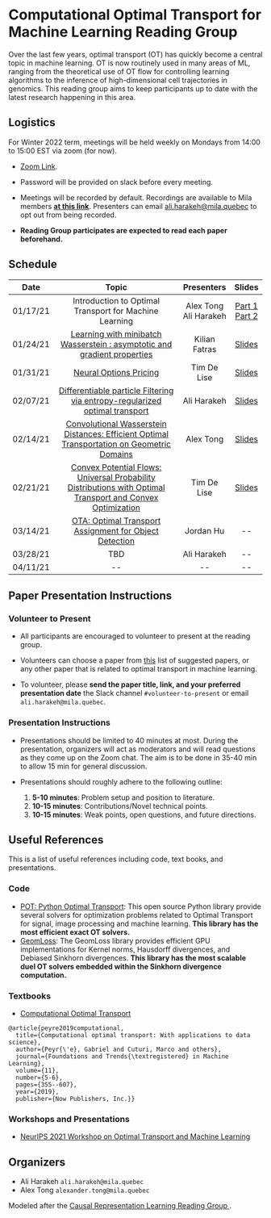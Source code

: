 # Computational Optimal Transport for Machine Learning Reading Group
Over the last few years, optimal transport (OT) has quickly become a central topic in machine learning. 
OT is now routinely used in many areas of ML, ranging from the theoretical use of OT flow for controlling learning algorithms 
to the inference of high-dimensional cell trajectories in genomics. This reading group aims to keep participants up 
to date with the latest research happening in this area.

## Logistics
For Winter 2022 term, meetings will be held weekly on Mondays from 14:00 to 15:00 EST via zoom (for now).

- [Zoom Link](https://umontreal.zoom.us/j/87115614420?pwd=a3dMR3NIeVNwank0TVU0N05DNGkvZz09).
- Password will be provided on slack before every meeting.

- Meetings will be recorded by default. Recordings are available to Mila members [**at this link**](https://drive.google.com/drive/folders/1gOGPrxrC6I6nXVokDymq7RVgYeIRU_dv?usp=sharing). Presenters can email ali.harakeh@mila.quebec to opt out from being recorded.

- **Reading Group participates are expected to read each paper beforehand.**

## Schedule
|   Date   |                                                                                   Topic                                                                                    |         Presenters         |                                                                                             Slides                                                                                              |
|:--------:|:--------------------------------------------------------------------------------------------------------------------------------------------------------------------------:|:--------------------------:|:-----------------------------------------------------------------------------------------------------------------------------------------------------------------------------------------------:|
| 01/17/21 |                                                           Introduction to Optimal Transport for Machine Learning                                                           | Alex Tong <br/>Ali Harakeh | [Part 1](https://drive.google.com/file/d/1yeseuB4Sf48q5GOFyrH0ga4vgvvwxnKD/view?usp=sharing) <br/> [Part 2](https://drive.google.com/file/d/1QFySL-HF-fz9hZCUhbzJydnfKrMsPEKF/view?usp=sharing) |
| 01/24/21 |                        [Learning with minibatch Wasserstein : asymptotic and gradient properties](http://proceedings.mlr.press/v108/fatras20a.html)                        |       Kilian Fatras        |                                                  [Slides](https://drive.google.com/file/d/1NaKzbx4ekJmSI7EaqaOxe5EoguRyapCl/view?usp=sharing)                                                   |
| 01/31/21 |                                                         [Neural Options Pricing](https://arxiv.org/abs/2105.13320)                                                         |        Tim De Lise         |                                                  [Slides](https://drive.google.com/file/d/1WIMAI3gcbEvBVS-ATjMyi5uLHvRQw6Vd/view?usp=sharing)                                                   |
| 02/07/21  |               [Differentiable particle Filtering via entropy-regularized optimal transport](http://proceedings.mlr.press/v139/corenflos21a/corenflos21a.pdf)               |        Ali Harakeh         |                                                  [Slides](https://drive.google.com/file/d/1crtq1pG9LlLdsdcJMN6JfIQheJ8b-w2a/view?usp=sharing)                                                   |
| 02/14/21 | [Convolutional Wasserstein Distances: Efficient Optimal Transportation on Geometric Domains](https://people.csail.mit.edu/jsolomon/assets/convolutional_w2.compressed.pdf) |         Alex Tong          |                                                  [Slides](https://drive.google.com/file/d/1dT8XIIGRuIW9ibUd9gi4ehMv8fhjJnuh/view?usp=sharing)                                                   |
| 02/21/21 |             [Convex Potential Flows: Universal Probability Distributions with Optimal Transport and Convex Optimization](https://arxiv.org/pdf/2012.05942.pdf)             |        Tim De Lise         |                                                                                               [Slides](https://drive.google.com/file/d/1ID75u5YgFQe1PVcNPX68CsfIiOoKWbNH/view?usp=sharing)                                                                                                |
| 03/14/21 |                                                                                     [OTA: Optimal Transport Assignment for Object Detection](https://openaccess.thecvf.com/content/CVPR2021/html/Ge_OTA_Optimal_Transport_Assignment_for_Object_Detection_CVPR_2021_paper.html)                                                                                     |              Jordan Hu             |                                                                                               --                                                                                                |
| 03/28/21 |                                                                                     TBD                                                                                     |             Ali Harakeh             |                                                                                               --                                                                                                |
| 04/11/21 |                                                                                     --                                                                                     |             --             |                                                                                               --                                                                                                |

## Paper Presentation Instructions

### Volunteer to Present
- All participants are encouraged to volunteer to present at the reading group. 


- Volunteers can choose a paper from [this](suggested-papers.md) list of suggested papers, or any other paper that is 
related to optimal transport in machine learning. 


- To volunteer, please **send the paper title, link, and your preferred presentation date** the Slack channel 
`#volunteer-to-present` or email `ali.harakeh@mila.quebec`.

### Presentation Instructions
- Presentations should be limited to 40 minutes at most. During the presentation, organizers will act as moderators and 
  will read questions as they come up on the Zoom chat. The aim is to be done in 35-40 min to allow 15 min for general 
  discussion.


- Presentations should roughly adhere to the following outline:
  1. **5-10 minutes**: Problem setup and position to literature.
  2. **10-15 minutes**: Contributions/Novel technical points.
  3. **10-15 minutes**: Weak points, open questions, and future directions.

## Useful References
This is a list of useful references including code, text books, and presentations.

### Code
- [POT: Python Optimal Transport](https://pythonot.github.io/): This open source Python library provide several 
   solvers for optimization problems related to Optimal Transport for signal, image processing and machine learning. 
   **This library has the most efficient exact OT solvers.**
- [GeomLoss](https://www.kernel-operations.io/geomloss/): The GeomLoss library provides efficient GPU 
   implementations for Kernel norms, Hausdorff divergences, and Debiased Sinkhorn divergences. **This library has 
   the most scalable duel OT solvers embedded within the Sinkhorn divergence computation.**

### Textbooks
- [Computational Optimal Transport](https://arxiv.org/abs/1803.00567)

```
@article{peyre2019computational,
  title={Computational optimal transport: With applications to data science},
  author={Peyr{\'e}, Gabriel and Cuturi, Marco and others},
  journal={Foundations and Trends{\textregistered} in Machine Learning},
  volume={11},
  number={5-6},
  pages={355--607},
  year={2019},
  publisher={Now Publishers, Inc.}}
```

### Workshops and Presentations
- [NeurIPS 2021 Workshop on Optimal Transport and Machine Learning](https://otml2021.github.io/)


## Organizers
- Ali Harakeh `ali.harakeh@mila.quebec`
- Alex Tong `alexander.tong@mila.quebec`


Modeled after the [Causal Representation Learning Reading Group
](https://github.com/csquires/causal-rep-learning-reading-group).
